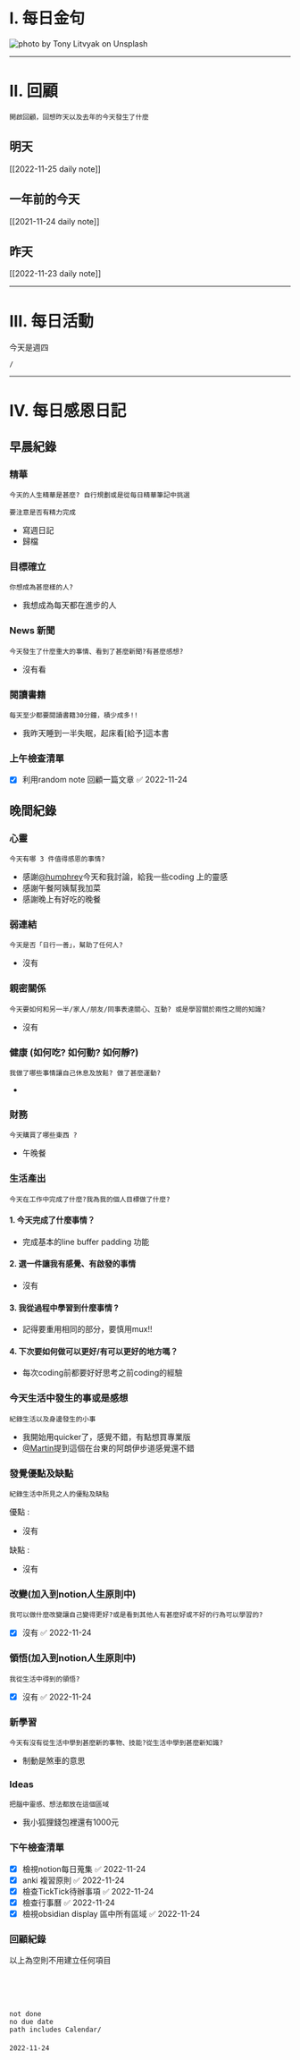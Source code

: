 # I. 每日金句
![photo by Tony Litvyak on Unsplash](https://images.unsplash.com/photo-1666884471851-0085466e673b?crop=entropy&cs=tinysrgb&fm=jpg&ixid=MnwzNjM5Nzd8MHwxfHJhbmRvbXx8fHx8fHx8fDE2NjkyNDk2MDE&ixlib=rb-4.0.3&q=80&w=1920&h=1080) 

---

# II. 回顧
```note-brown
開啟回顧，回想昨天以及去年的今天發生了什麼
```

## 明天
[[2022-11-25 daily note]]

## 一年前的今天
[[2021-11-24 daily note]]

## 昨天
[[2022-11-23 daily note]] 


---
# III. 每日活動
今天是週四
```ActivityHistory
/

```

---
# IV. 每日感恩日記
## 早晨紀錄
### 精華
```note-brown
今天的人生精華是甚麼? 自行規劃或是從每日精華筆記中挑選
```
```note-red
要注意是否有精力完成
```
- 寫週日記
- 歸檔

### 目標確立
```note-brown
你想成為甚麼樣的人?
```
- 我想成為每天都在進步的人

### News 新聞
```note-brown
今天發生了什麼重大的事情、看到了甚麼新聞?有甚麼感想?
```
- 沒有看

### 閱讀書籍
```note-brown
每天至少都要閱讀書籍30分鐘，積少成多!!
```
- 我昨天睡到一半失眠，起床看[給予]這本書

### 上午檢查清單
- [x] 利用random note 回顧一篇文章 ✅ 2022-11-24

## 晚間紀錄
### 心靈
```note-brown
今天有哪 3 件值得感恩的事情?
```
- 感謝[@humphrey](@humphrey.md)今天和我討論，給我一些coding 上的靈感
- 感謝午餐阿姨幫我加菜
- 感謝晚上有好吃的晚餐

### 弱連結
```note-brown
今天是否「日行一善」，幫助了任何人?
```
- 沒有

### 親密關係
```note-brown
今天要如何和另一半/家人/朋友/同事表達關心、互動? 或是學習關於兩性之間的知識?
```
- 沒有

### 健康 (如何吃? 如何動? 如何靜?)
```note-brown
我做了哪些事情讓自己休息及放鬆? 做了甚麼運動?
```
- 

### 財務
```note-brown
今天購買了哪些東西 ?
```
- 午晚餐

### 生活產出
```note-brown
今天在工作中完成了什麼?我為我的個人目標做了什麼?
```
#### 1. 今天完成了什麼事情？ 
- 完成基本的line buffer padding 功能

#### 2. 選一件讓我有感覺、有啟發的事情 
- 沒有

#### 3. 我從過程中學習到什麼事情 ? 
- 記得要重用相同的部分，要慎用mux!!

#### 4. 下次要如何做可以更好/有可以更好的地方嗎？
- 每次coding前都要好好思考之前coding的經驗

### 今天生活中發生的事或是感想
```note-brown
紀錄生活以及身邊發生的小事
```
- 我開始用quicker了，感覺不錯，有點想買專業版
- [@Martin](@Martin.md)提到這個在台東的阿朗伊步道感覺還不錯

### 發覺優點及缺點
```note-brown
紀錄生活中所見之人的優點及缺點
```
優點 : 
- 沒有

缺點 : 
- 沒有

### 改變(加入到notion人生原則中)
```note-brown
我可以做什麼改變讓自己變得更好?或是看到其他人有甚麼好或不好的行為可以學習的?
```
- [x] 沒有 ✅ 2022-11-24

### 領悟(加入到notion人生原則中)
```note-brown
我從生活中得到的領悟?
```
- [x] 沒有 ✅ 2022-11-24

### 新學習
```note-brown
今天有沒有從生活中學到甚麼新的事物、技能?從生活中學到甚麼新知識?
```
- 制動是煞車的意思

### Ideas
```note-brown
把腦中靈感、想法都放在這個區域
```
- 我小狐狸錢包裡還有1000元

### 下午檢查清單
- [x] 檢視notion每日蒐集 ✅ 2022-11-24
- [x] anki 複習原則 ✅ 2022-11-24
- [x] 檢查TickTick待辦事項 ✅ 2022-11-24
- [x] 檢查行事曆 ✅ 2022-11-24
- [x] 檢視obsidian display 區中所有區域 ✅ 2022-11-24

### 回顧紀錄


以上為空則不用建立任何項目


###  
```
 
```

###  
#### 
```

```
#### 
```
not done
no due date
path includes Calendar/

```

#### 

```
2022-11-24
```

